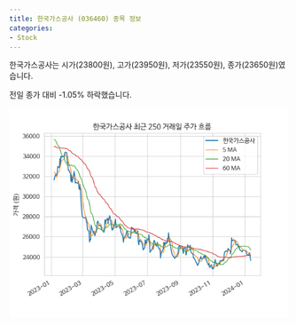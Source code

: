 ```yaml
---
title: 한국가스공사 (036460) 종목 정보
categories:
- Stock
---
```


한국가스공사는 시가(23800원), 고가(23950원), 저가(23550원), 종가(23650원)였습니다.

전일 종가 대비 -1.05% 하락했습니다.

<!-- more -->

![036460](/assets/images/stock/036460.png)